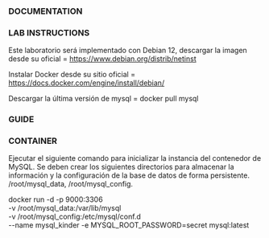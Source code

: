 ### DOCUMENTATION
### LAB INSTRUCTIONS

Este laboratorio será implementado con Debian 12, descargar la imagen desde su oficial = https://www.debian.org/distrib/netinst

Instalar Docker desde su sitio oficial = https://docs.docker.com/engine/install/debian/

Descargar la última versión de mysql = docker pull mysql

### GUIDE

### CONTAINER

Ejecutar el siguiente comando para inicializar la instancia del contenedor de MySQL.
Se deben crear los siguientes directorios para almacenar la información y la configuración de la base de datos de forma persistente. /root/mysql_data, /root/mysql_config.

docker run -d -p 9000:3306 \
-v /root/mysql_data:/var/lib/mysql \
-v /root/mysql_config:/etc/mysql/conf.d \
--name mysql_kinder -e MYSQL_ROOT_PASSWORD=secret mysql:latest



